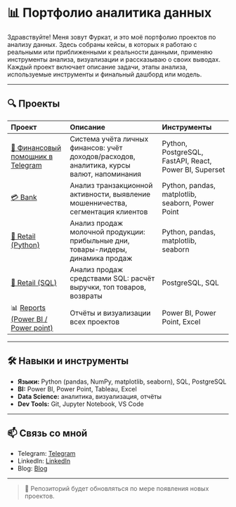 # 📊 Портфолио аналитика данных

Здравствуйте! Меня зовут Фуркат, и это моё портфолио проектов по анализу данных. Здесь собраны кейсы, в которых я работаю с реальными или приближенными к реальности данными, применяю инструменты анализа, визуализации и рассказываю о своих выводах.  
Каждый проект включает описание задачи, этапы анализа, используемые инструменты и финальный дашборд или модель.

---

## 🔍 Проекты

| Проект | Описание | Инструменты |
|:--------|:----------------------------|:-----------------------------|
| [🤖 Финансовый помощник в Telegram](./Finance_assistant) | Система учёта личных финансов: учёт доходов/расходов, аналитика, курсы валют, напоминания | Python, PostgreSQL, FastAPI, React, Power BI, Superset |
| [💳 Bank](./python) | Анализ транзакционной активности, выявление мошенничества, сегментация клиентов | Python, pandas, matplotlib, seaborn, Power Point |
| [🥛 Retail (Python)](./python) | Анализ продаж молочной продукции: прибыльные дни, товары-лидеры, динамика продаж | Python, pandas, matplotlib, seaborn |
| [🛒 Retail (SQL)](./sql) | Анализ продаж средствами SQL: расчёт выручки, топ товаров, возвраты | PostgreSQL, SQL |
| 📊 [Reports (Power BI / Power point)](./power%20BI) | Отчёты и визуализации всех проектов | Power BI, Power Point, Excel |

---

## 🛠️ Навыки и инструменты

- **Языки:** Python (pandas, NumPy, matplotlib, seaborn), SQL, PostgreSQL
- **BI:** Power BI, Power Point, Tableau, Excel
- **Data Science:** аналитика, визуализация, отчёты
- **Dev Tools:** Git, Jupyter Notebook, VS Code

---

## 📫 Связь со мной

- Telegram: [Telegram](https://t.me/Furkat_4ik)
- LinkedIn: [LinkedIn](https://www.linkedin.com/in/furkat-nuriddinov/)
- Blog: [Blog](https://t.me/Analysing_means_living)
---

> 📌 Репозиторий будет обновляться по мере появления новых проектов.
